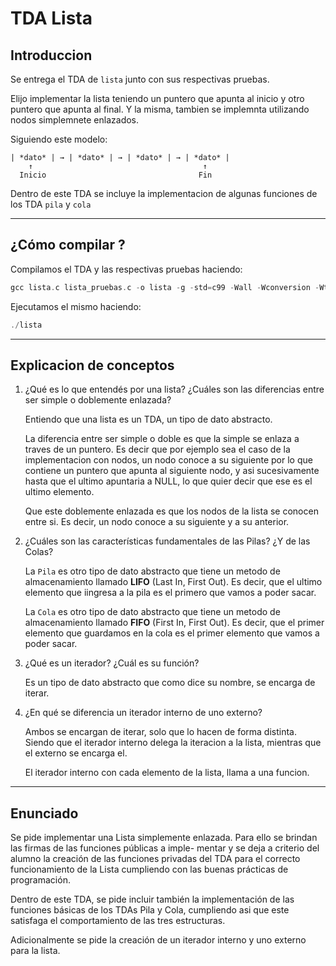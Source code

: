# TDA Lista

## Introduccion

Se entrega el TDA de `lista` junto con sus respectivas pruebas.

Elijo implementar la lista teniendo un puntero que apunta al inicio y otro puntero que apunta al final. Y la misma, tambien se implemnta utilizando nodos simplemnete enlazados.

Siguiendo este modelo:

````
| *dato* | → | *dato* | → | *dato* | → | *dato* |
    ↑                                      ↑
  Inicio                                  Fin
````

Dentro de este TDA se incluye la implementacion de algunas funciones de los TDA `pila` y `cola`

---
## ¿Cómo compilar ?

Compilamos el TDA y las respectivas pruebas haciendo:

````c
gcc lista.c lista_pruebas.c -o lista -g -std=c99 -Wall -Wconversion -Wtype-limits -pedantic -Werror -O0
````

Ejecutamos el mismo haciendo:

`````c
./lista
`````

----
## Explicacion de conceptos
1. ¿Qué es lo que entendés por una lista? ¿Cuáles son las diferencias entre ser simple o doblemente enlazada?

    Entiendo que una lista es un TDA, un tipo de dato abstracto.

    La diferencia entre ser simple o doble es que la simple se enlaza a traves de un puntero. Es decir que por ejemplo sea el caso de la implementacion con nodos, un nodo conoce a su siguiente por lo que contiene un puntero que apunta al siguiente nodo, y asi sucesivamente hasta que el ultimo apuntaria a NULL, lo que quier decir que ese es el ultimo elemento.

    Que este doblemente enlazada es que los nodos de la lista se conocen entre si. Es decir, un nodo conoce a su siguiente y a su anterior.

2. ¿Cuáles son las características fundamentales de las Pilas? ¿Y de las Colas?

    La `Pila` es otro tipo de dato abstracto que tiene un metodo de almacenamiento llamado **LIFO** (Last In, First Out). Es decir, que el ultimo elemento que iingresa a la pila es el primero que vamos a poder sacar.

    La `Cola` es otro tipo de dato abstracto que tiene un metodo de almacenamiento llamado **FIFO** (First In, First Out). Es decir, que el primer elemento que guardamos en la cola es el primer elemento que vamos a poder sacar. 

3. ¿Qué es un iterador? ¿Cuál es su función?

    Es un tipo de dato abstracto que como dice su nombre, se encarga de iterar.

4. ¿En qué se diferencia un iterador interno de uno externo?

    Ambos se encargan de iterar, solo que lo hacen de forma distinta. Siendo que el iterador interno delega la iteracion a la lista, mientras que el externo se encarga el.

    El iterador interno con cada elemento de la lista, llama a una funcion.

---

## Enunciado

Se pide implementar una Lista simplemente enlazada. Para ello se brindan las firmas de las funciones públicas a imple-
mentar y se deja a criterio del alumno la creación de las funciones privadas del TDA para el correcto funcionamiento de
la Lista cumpliendo con las buenas prácticas de programación.


Dentro de este TDA, se pide incluir también la implementación de las funciones básicas de los TDAs Pila y Cola, cumpliendo
asi que este satisfaga el comportamiento de las tres estructuras.


Adicionalmente se pide la creación de un iterador interno y uno externo para la lista.